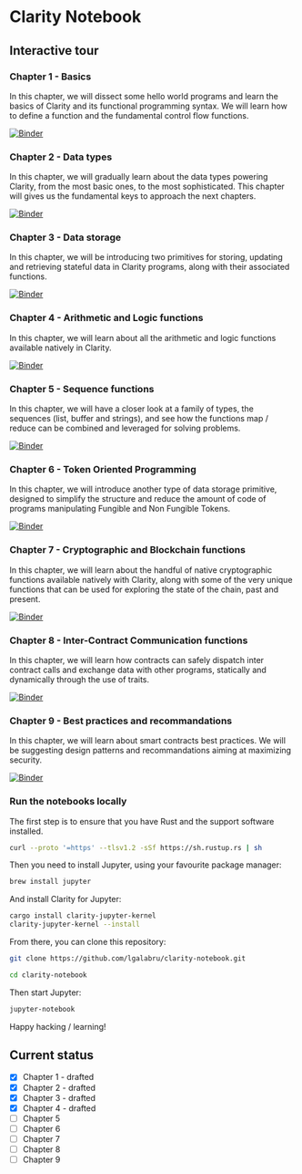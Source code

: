 # Clarity Notebook

## Interactive tour

### Chapter 1 - Basics

In this chapter, we will dissect some hello world programs and learn the basics of Clarity and its functional programming syntax. We will learn how to define a function and the fundamental control flow functions.

[![Binder](https://mybinder.org/badge_logo.svg)](https://mybinder.org/v2/gh/lgalabru/clarity-notebook/master?filepath=work%2Finteractive-tour-chapter-01.ipynb)

### Chapter 2 - Data types

In this chapter, we will gradually learn about the data types powering Clarity, from the most basic ones, to the most sophisticated. This chapter will gives us the fundamental keys to approach the next chapters.

[![Binder](https://mybinder.org/badge_logo.svg)](https://mybinder.org/v2/gh/lgalabru/clarity-notebook/master?filepath=work%2Finteractive-tour-chapter-02.ipynb)

### Chapter 3 - Data storage

In this chapter, we will be introducing two primitives for storing, updating and retrieving stateful data in Clarity programs, along with their associated functions.

[![Binder](https://mybinder.org/badge_logo.svg)](https://mybinder.org/v2/gh/lgalabru/clarity-notebook/master?filepath=work%2Finteractive-tour-chapter-03.ipynb)

### Chapter 4 - Arithmetic and Logic functions

In this chapter, we will learn about all the arithmetic and logic functions available natively in Clarity.

[![Binder](https://mybinder.org/badge_logo.svg)](https://mybinder.org/v2/gh/lgalabru/clarity-notebook/master?filepath=work%2Finteractive-tour-chapter-04.ipynb)

### Chapter 5 - Sequence functions

In this chapter, we will have a closer look at a family of types, the sequences (list, buffer and strings), and see how the functions map / reduce can be combined and leveraged for solving problems.

[![Binder](https://mybinder.org/badge_logo.svg)](https://mybinder.org/v2/gh/lgalabru/clarity-notebook/master?filepath=work%2Finteractive-tour-chapter-05.ipynb)

### Chapter 6 - Token Oriented Programming

In this chapter, we will introduce another type of data storage primitive, designed to simplify the structure and reduce the amount of code of programs manipulating Fungible and Non Fungible Tokens.

[![Binder](https://mybinder.org/badge_logo.svg)](https://mybinder.org/v2/gh/lgalabru/clarity-notebook/master?filepath=work%2Finteractive-tour-chapter-06.ipynb)

### Chapter 7 - Cryptographic and Blockchain functions

In this chapter, we will learn about the handful of native cryptographic functions available natively with Clarity, along with some of the very unique functions that can be used for exploring the state of the chain, past and present.

[![Binder](https://mybinder.org/badge_logo.svg)](https://mybinder.org/v2/gh/lgalabru/clarity-notebook/master?filepath=work%2Finteractive-tour-chapter-07.ipynb)

### Chapter 8 - Inter-Contract Communication functions

In this chapter, we will learn how contracts can safely dispatch inter contract calls and exchange data with other programs, statically and dynamically through the use of traits.

[![Binder](https://mybinder.org/badge_logo.svg)](https://mybinder.org/v2/gh/lgalabru/clarity-notebook/master?filepath=work%2Finteractive-tour-chapter-08.ipynb)

### Chapter 9 - Best practices and recommandations

In this chapter, we will learn about smart contracts best practices. We will be suggesting design patterns and recommandations aiming at maximizing security.

[![Binder](https://mybinder.org/badge_logo.svg)](https://mybinder.org/v2/gh/lgalabru/clarity-notebook/master?filepath=work%2Finteractive-tour-chapter-09.ipynb)

### Run the notebooks locally

The first step is to ensure that you have Rust and the support software installed.

```bash
curl --proto '=https' --tlsv1.2 -sSf https://sh.rustup.rs | sh
```

Then you need to install Jupyter, using your favourite package manager:

```bash
brew install jupyter
```

And install Clarity for Jupyter:

```bash
cargo install clarity-jupyter-kernel
clarity-jupyter-kernel --install
```

From there, you can clone this repository:

```bash
git clone https://github.com/lgalabru/clarity-notebook.git

cd clarity-notebook
```

Then start Jupyter:

```bash
jupyter-notebook
```

Happy hacking / learning!

## Current status

- [x] Chapter 1 - drafted
- [x] Chapter 2 - drafted
- [x] Chapter 3 - drafted
- [x] Chapter 4 - drafted
- [ ] Chapter 5
- [ ] Chapter 6
- [ ] Chapter 7
- [ ] Chapter 8
- [ ] Chapter 9
